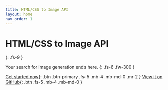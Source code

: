 ```yaml
---
title: HTML/CSS to Image API
layout: home
nav_order: 1
---
```


# HTML/CSS to Image API
{: .fs-9 }

Your search for image generation ends here.
{: .fs-6 .fw-300 }

[Get started now](#getting-started){: .btn .btn-primary .fs-5 .mb-4 .mb-md-0 .mr-2 } [View it on GitHub](https://github.com/pmarsceill/just-the-docs){: .btn .fs-5 .mb-4 .mb-md-0 }
